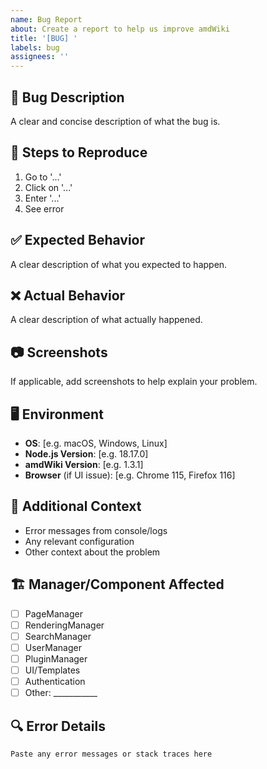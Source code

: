 ```yaml
---
name: Bug Report
about: Create a report to help us improve amdWiki
title: '[BUG] '
labels: bug
assignees: ''
---
```


## 🐛 Bug Description

A clear and concise description of what the bug is.

## 🔄 Steps to Reproduce

1. Go to '...'
2. Click on '...'
3. Enter '...'
4. See error

## ✅ Expected Behavior

A clear description of what you expected to happen.

## ❌ Actual Behavior

A clear description of what actually happened.

## 📷 Screenshots

If applicable, add screenshots to help explain your problem.

## 🖥️ Environment

- **OS**: [e.g. macOS, Windows, Linux]
- **Node.js Version**: [e.g. 18.17.0]
- **amdWiki Version**: [e.g. 1.3.1]
- **Browser** (if UI issue): [e.g. Chrome 115, Firefox 116]

## 📝 Additional Context

- Error messages from console/logs
- Any relevant configuration
- Other context about the problem

## 🏗️ Manager/Component Affected

- [ ] PageManager
- [ ] RenderingManager  
- [ ] SearchManager
- [ ] UserManager
- [ ] PluginManager
- [ ] UI/Templates
- [ ] Authentication
- [ ] Other: ___________

## 🔍 Error Details

```
Paste any error messages or stack traces here
```
